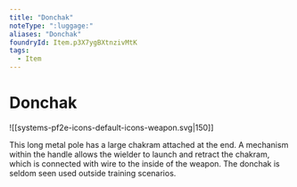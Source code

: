 ```yaml
---
title: "Donchak"
noteType: ":luggage:"
aliases: "Donchak"
foundryId: Item.p3X7ygBXtnzivMtK
tags:
  - Item
---
```


# Donchak
![[systems-pf2e-icons-default-icons-weapon.svg|150]]

This long metal pole has a large chakram attached at the end. A mechanism within the handle allows the wielder to launch and retract the chakram, which is connected with wire to the inside of the weapon. The donchak is seldom seen used outside training scenarios.
